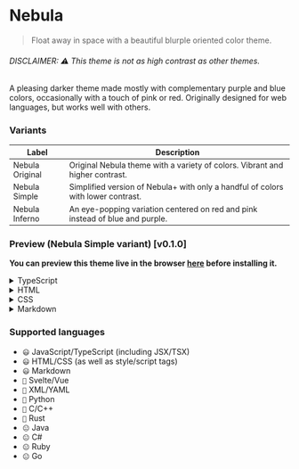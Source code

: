# Nebula

> Float away in space with a beautiful blurple oriented color theme.

###### DISCLAIMER: ⚠️ This theme is not as high contrast as other themes.

A pleasing darker theme made mostly with complementary purple and blue colors,
occasionally with a touch of pink or red.
Originally designed for web languages, but works well with others.

### Variants

| Label           | Description                                                                      |
| --------------- | -------------------------------------------------------------------------------- |
| Nebula Original | Original Nebula theme with a variety of colors. Vibrant and higher contrast.     |
| Nebula Simple   | Simplified version of Nebula+ with only a handful of colors with lower contrast. |
| Nebula Inferno  | An eye-popping variation centered on red and pink instead of blue and purple.    |

### Preview (Nebula Simple variant) [v0.1.0]

**You can preview this theme live in the browser [here](https://vscode.dev/theme/kelsny.nebsies) before installing it.**

<details>
    <summary>TypeScript</summary>
    <img src="./images/code-snapshot.ts.png" />
</details>

<details>
    <summary>HTML</summary>
    <img src="./images/code-snapshot.html.png" />
</details>

<details>
    <summary>CSS</summary>
    <img src="./images/code-snapshot.css.png" />
</details>

<details>
    <summary>Markdown</summary>
    <img src="./images/code-snapshot.md.png" />
</details>

### Supported languages

-   `😃` JavaScript/TypeScript (including JSX/TSX)
-   `😃` HTML/CSS (as well as style/script tags)
-   `😃` Markdown
-   `🙂` Svelte/Vue
-   `🙂` XML/YAML
-   `🙂` Python
-   `🙂` C/C++
-   `🙂` Rust
-   `😐` Java
-   `😐` C#
-   `😐` Ruby
-   `😐` Go
